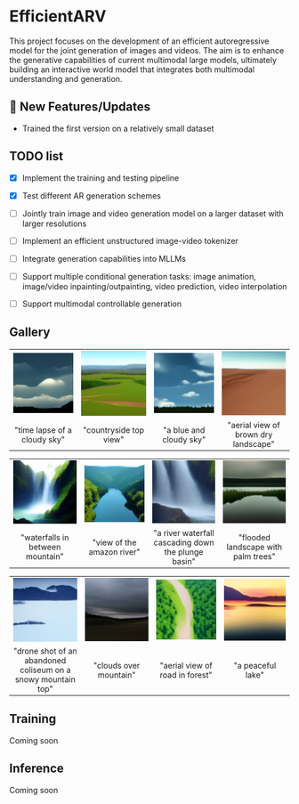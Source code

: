 # EfficientARV

This project focuses on the development of an efficient autoregressive model for the joint generation of images and videos. The aim is to enhance the generative capabilities of current multimodal large models, ultimately building an interactive world model that integrates both multimodal understanding and generation.

## 🔆 New Features/Updates

- Trained the first version on a relatively small dataset

## TODO list

- [x] Implement the training and testing pipeline
- [x] Test different AR generation schemes
- [ ] Jointly train image and video generation model on a larger dataset with larger resolutions
- [ ] Implement an efficient unstructured image-video tokenizer  
- [ ] Integrate generation capabilities into MLLMs
- [ ] Support multiple conditional generation tasks: image animation, image/video inpainting/outpainting, video prediction, video interpolation
- [ ] Support multimodal controllable generation


## Gallery

<table class="center">
  <td><img src=assets/sample-1.gif width="128"></td>
  <td><img src=assets/sample-2.gif width="128"></td>
  <td><img src=assets/sample-3.gif width="128"></td>
  <td><img src=assets/sample-4.gif width="128"></td>
  <tr>
  <td style="text-align:center;" width="128">"time lapse of a cloudy sky"</td>
  <td style="text-align:center;" width="128">"countryside top view"</td>
  <td style="text-align:center;" width="128">"a blue and cloudy sky"</td>
  <td style="text-align:center;" width="128">"aerial view of brown dry landscape"</td>
  <tr>
</table >

<table class="center">
  <td><img src=assets/sample-5.gif width="128"></td>
  <td><img src=assets/sample-6.gif width="128"></td>
  <td><img src=assets/sample-7.gif width="128"></td>
  <td><img src=assets/sample-8.gif width="128"></td>
  <tr>
  <td style="text-align:center;" width="128">"waterfalls in between mountain"</td>
  <td style="text-align:center;" width="128">"view of the amazon river"</td>
  <td style="text-align:center;" width="128">"a river waterfall cascading down the plunge basin"</td>
  <td style="text-align:center;" width="128">"flooded landscape with palm trees"</td>
  <tr>
</table >

<table class="center">
  <td><img src=assets/sample-9.gif width="128"></td>
  <td><img src=assets/sample-10.gif width="128"></td>
  <td><img src=assets/sample-11.gif width="128"></td>
  <td><img src=assets/sample-12.gif width="128"></td>
  <tr>
  <td style="text-align:center;" width="128">"drone shot of an abandoned coliseum on a snowy mountain top"</td>
  <td style="text-align:center;" width="128">"clouds over mountain"</td>
  <td style="text-align:center;" width="128">"aerial view of road in forest"</td>
  <td style="text-align:center;" width="128">"a peaceful lake"</td>
  <tr>
</table >


## Training

Coming soon

## Inference

Coming soon